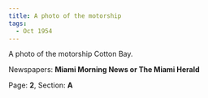 ```yaml
---  
title: A photo of the motorship  
tags:  
  - Oct 1954  
---  
```

  
A photo of the motorship Cotton Bay.  
  
Newspapers: **Miami Morning News or The Miami Herald**  
  
Page: **2**, Section: **A** 
